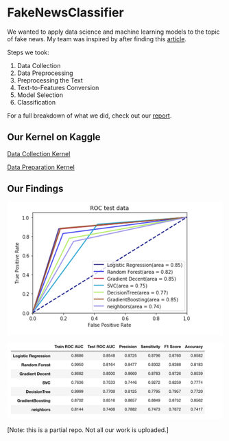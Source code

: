 # FakeNewsClassifier
We wanted to apply data science and machine learning models to the topic of fake news. My team was inspired by after finding this [article](https://nycdatascience.com/blog/student-works/identifying-fake-news-nlp/ "NYC Data Science article").

Steps we took:
1. Data Collection
2. Data Preprocessing
3. Preprocessing the Text
4. Text-to-Features Conversion
5. Model Selection
6. Classification


For a full breakdown of what we did, check out our [report](https://github.com/anthonyc1/FakeNewsClassifier/blob/master/fakeNewsClassifierReport.pdf "Project Report").


## Our Kernel on Kaggle
[Data Collection Kernel](https://www.kaggle.com/anthonyc1/gathering-real-news-for-oct-dec-2016 "Obtaining real news dataset for project")


[Data Preparation Kernel](https://www.kaggle.com/anthonyc1/fake-news-classifier-final-project "Fake News Classifier")

## Our Findings
![ROC curve for Classifiers](https://github.com/anthonyc1/FakeNewsClassifier/blob/master/images/roc.png "ROC Curves")


![Classifier Breakdown](https://github.com/anthonyc1/FakeNewsClassifier/blob/master/images/classifiers.png "Classifiers")

[Note: this is a partial repo. Not all our work is uploaded.]